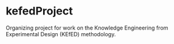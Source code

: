 # kefedProject
Organizing project for work on the Knowledge Engineering from Experimental Design (KEfED) methodology. 
